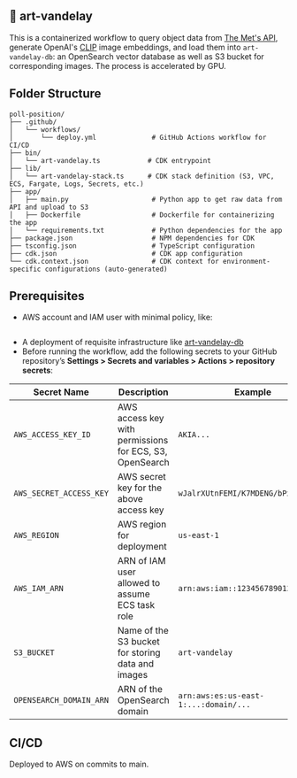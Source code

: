 ## 🎨 art-vandelay

This is a containerized workflow to query object data from [The Met's API](https://metmuseum.github.io/), generate OpenAI's [CLIP](https://github.com/jina-ai/clip-as-service) image embeddings, and load them into `art-vandelay-db`: an OpenSearch vector database as well as S3 bucket for corresponding images. The process is accelerated by GPU.

## Folder Structure

```
poll-position/
├── .github/
│   └── workflows/
│       └── deploy.yml              # GitHub Actions workflow for CI/CD
├── bin/
│   └── art-vandelay.ts            # CDK entrypoint
├── lib/
│   └── art-vandelay-stack.ts      # CDK stack definition (S3, VPC, ECS, Fargate, Logs, Secrets, etc.)
├── app/
│   ├── main.py                     # Python app to get raw data from API and upload to S3
│   ├── Dockerfile                  # Dockerfile for containerizing the app
│   └── requirements.txt            # Python dependencies for the app
├── package.json                    # NPM dependencies for CDK
├── tsconfig.json                   # TypeScript configuration
├── cdk.json                        # CDK app configuration
└── cdk.context.json                # CDK context for environment-specific configurations (auto-generated)
```

## Prerequisites

* AWS account and IAM user with minimal policy, like:
```
```
* A deployment of requisite infrastructure like [art-vandelay-db](github.com/reedmarkham/art-vandelay-db)
* Before running the workflow, add the following secrets to your GitHub repository’s **Settings > Secrets and variables > Actions > repository secrets**:

| Secret Name         | Description                                              | Example                |
|---------------------|---------------------------------------------------------|--------------------------------------|
| `AWS_ACCESS_KEY_ID` | AWS access key with permissions for ECS, S3, OpenSearch | `AKIA...`                            |
| `AWS_SECRET_ACCESS_KEY` | AWS secret key for the above access key             | `wJalrXUtnFEMI/K7MDENG/bPxRfiCY...`  |
| `AWS_REGION`        | AWS region for deployment                               | `us-east-1`                          |
| `AWS_IAM_ARN`       | ARN of IAM user allowed to assume ECS task role         | `arn:aws:iam::123456789012:user/ci`  |
| `S3_BUCKET`         | Name of the S3 bucket for storing data and images       | `art-vandelay`                       |
| `OPENSEARCH_DOMAIN_ARN` | ARN of the OpenSearch domain                       | `arn:aws:es:us-east-1:...:domain/...`|

## CI/CD

Deployed to AWS on commits to main.